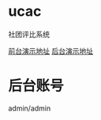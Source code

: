 ucac
====

社团评比系统



[前台演示地址](http://uacc00.duapp.com)
[后台演示地址](http://uacc00.duapp.com/manager)

后台账号
=========
admin/admin



